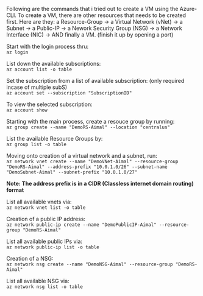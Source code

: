 Following are the commands that i tried out to create a VM using the Azure-CLI. To create a VM, there are other resources that needs to be created first. Here are they: a Resource-Group -> a Virtual Network (vNet) -> a Subnet -> a Public-IP -> a Nework Security Group (NSG) -> a Network Interface (NIC) -> AND finally a VM. (finish it up by opening a port)

Start with the login process thru:  
```az login```

List down the available subscriptions:  
```az account list -o table```

Set the subscription from a list of available subscription: (only required incase of multiple subS)  
```az account set --subscription "SubscriptionID"```

To view the selected subscription:  
```az account show```

Starting with the main process, create a resouce group by running:  
```az group create --name "DemoRS-Aimal" --location "centralus"```

List the available Resource Groups by:  
```az group list -o table```

Moving onto creation of a virtual network and a subnet, run:  
```az network vnet create --name "DemoVNet-Aimal" --resource-group "DemoRS-Aimal" --address-prefix "10.0.1.0/26" --subnet-name "DemoSubnet-Aimal" --subnet-prefix "10.0.1.0/27"```

**Note: The address prefix is in a CIDR (Classless internet domain routing) format** 

List all available vnets via:  
```az network vnet list -o table```

Creation of a public IP address:  
```az network public-ip create --name "DemoPublicIP-Aimal" --resource-group "DemoRS-Aimal"```

List all available public IPs via:  
```az network public-ip list -o table```

Creation of a NSG:  
```az network nsg create --name "DemoNSG-Aimal" --resource-group "DemoRS-Aimal"```

List all available NSG via:  
```az network nsg list -o table```
